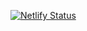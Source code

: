 [![Netlify Status](https://api.netlify.com/api/v1/badges/7ca1fd71-2ca2-487b-b6d9-2b346b4e89a5/deploy-status)](https://app.netlify.com/sites/amazing-marshmallow-0e9783/deploys)
